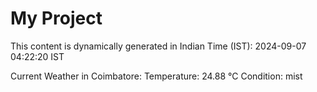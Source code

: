 # My Project

This content is dynamically generated in Indian Time (IST): 2024-09-07 04:22:20 IST


Current Weather in Coimbatore:
Temperature: 24.88 °C
Condition: mist
